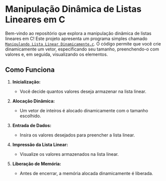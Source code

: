 # Manipulação Dinâmica de Listas Lineares em C

Bem-vindo ao repositório que explora a manipulação dinâmica de listas lineares em C! Este projeto apresenta um programa simples chamado [`Manipulando Lista Linear Dinamicamente.c`](https://github.com/Cristisiuuu/Algoritmo-II/blob/main/LISTAS%20LINEARES/Manipulando%20Lista%20Linear%20Dinamicamente.c). O código permite que você crie dinamicamente um vetor, especificando seu tamanho, preenchendo-o com valores e, em seguida, visualizando os elementos.

## Como Funciona

1. **Inicialização:**
   - Você decide quantos valores deseja armazenar na lista linear.

2. **Alocação Dinâmica:**
   - Um vetor de inteiros é alocado dinamicamente com o tamanho escolhido.

3. **Entrada de Dados:**
   - Insira os valores desejados para preencher a lista linear.

4. **Impressão da Lista Linear:**
   - Visualize os valores armazenados na lista linear.

5. **Liberação de Memória:**
   - Antes de encerrar, a memória alocada dinamicamente é liberada.
